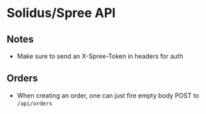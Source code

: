 # Solidus/Spree API

## Notes

* Make sure to send an X-Spree-Token in headers for auth

## Orders

* When creating an order, one can just fire empty body POST to `/api/orders`